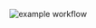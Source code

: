 ![example workflow](https://github.com/TsekovDavid/yamdb_final/actions/workflows/yamdb_workflow.yml/badge.svg)